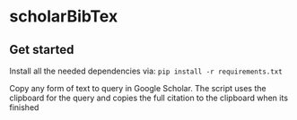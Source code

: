 # scholarBibTex

## Get started
Install all the needed dependencies via: `pip install -r requirements.txt`

Copy any form of text to query in Google Scholar. 
The script uses the clipboard for the query and copies the full citation to the clipboard when its finished
